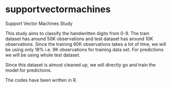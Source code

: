 # supportvectormachines
Support Vector Machines Study

This study aims to classify the handwritten digits from 0-9. The train dataset has around 50K observations and test dataset has around 10K observations. Since the training 60K observations takes a lot of time, we will be using only 18% i.e. 9K observations for training data set. For predictions we will be using whole test dataset.

Since this dataset is almost cleaned up, we will directly go and train the model for predictions.

The codes have been written in R.
